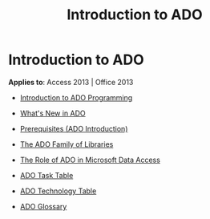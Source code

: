﻿---
title: Introduction to ADO
TOCTitle: Introduction to ADO
ms:assetid: bda4ab68-6a04-4896-9310-6287452c99f4
ms:mtpsurl: https://msdn.microsoft.com/library/JJ249917(v=office.15)
ms:contentKeyID: 48547441
ms.date: 09/18/2015
mtps_version: v=office.15
---

# Introduction to ADO


**Applies to**: Access 2013 | Office 2013



  - [Introduction to ADO Programming](introduction-to-ado-programming.md)

  - [What's New in ADO](what-s-new-in-ado.md)

  - [Prerequisites (ADO Introduction)](prerequisites-ado-introduction.md)

  - [The ADO Family of Libraries](the-ado-family-of-libraries.md)

  - [The Role of ADO in Microsoft Data Access](the-role-of-ado-in-microsoft-data-access.md)

  - [ADO Task Table](ado-task-table.md)

  - [ADO Technology Table](ado-technology-table.md)

  - [ADO Glossary](ado-glossary.md)


